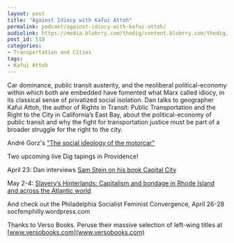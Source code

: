 ```yaml
---
layout: post
title: "Against Idiocy with Kafui Attoh"
permalink: podcast/against-idiocy-with-kafui-attoh/
audiolink: https://media.blubrry.com/thedig/content.blubrry.com/thedig/The_Dig_-_EP_190_-_Kafui.mp3
post_id: 510
categories: 
- Transportation and Cities
tags: 
- Kafui Attoh
---
```


Car dominance, public transit austerity, and the neoliberal political-economy within which both are embedded have fomented what Marx called idiocy, in its classical sense of privatized social isolation. Dan talks to geographer Kafui Attoh, the author of Rights in Transit: Public Transportation and the Right to the City in California’s East Bay, about the political-economy of public transit and why the fight for transportation justice must be part of a broader struggle for the right to the city.

André Gorz's ["The social ideology of the motorcar"](unevenearth.org/2018/08/the-social-ideology-of-the-motorcar/)

Two upcoming live Dig tapings in Providence!

April 23: Dan interviews [Sam Stein on his book Capital City](facebook.com/events/2164662790291372/)

May 2-4: [Slavery’s Hinterlands: Capitalism and bondage in Rhode Island and across the Atlantic world](facebook.com/events/661508874305008/)

And check out the Philadelphia Socialist Feminist Convergence, April 26-28 socfemphilly.wordpress.com

Thanks to Verso Books. Peruse their massive selection of left-wing titles at [www.versobooks.com](www.versobooks.com)